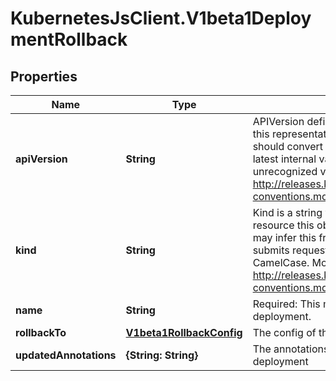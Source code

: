 # KubernetesJsClient.V1beta1DeploymentRollback

## Properties
Name | Type | Description | Notes
------------ | ------------- | ------------- | -------------
**apiVersion** | **String** | APIVersion defines the versioned schema of this representation of an object. Servers should convert recognized schemas to the latest internal value, and may reject unrecognized values. More info: http://releases.k8s.io/HEAD/docs/devel/api-conventions.md#resources | [optional] 
**kind** | **String** | Kind is a string value representing the REST resource this object represents. Servers may infer this from the endpoint the client submits requests to. Cannot be updated. In CamelCase. More info: http://releases.k8s.io/HEAD/docs/devel/api-conventions.md#types-kinds | [optional] 
**name** | **String** | Required: This must match the Name of a deployment. | 
**rollbackTo** | [**V1beta1RollbackConfig**](V1beta1RollbackConfig.md) | The config of this deployment rollback. | 
**updatedAnnotations** | **{String: String}** | The annotations to be updated to a deployment | [optional] 


